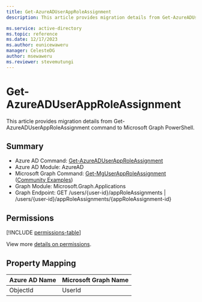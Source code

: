 ```yaml
---
title: Get-AzureADUserAppRoleAssignment
description: This article provides migration details from Get-AzureADUserAppRoleAssignment command to Microsoft Graph PowerShell.

ms.service: active-directory
ms.topic: reference
ms.date: 12/17/2023
ms.author: eunicewaweru
manager: CelesteDG
author: msewaweru
ms.reviewer: stevemutungi
---
```


# Get-AzureADUserAppRoleAssignment

This article provides migration details from Get-AzureADUserAppRoleAssignment command to Microsoft Graph PowerShell.

## Summary

+ Azure AD Command: [Get-AzureADUserAppRoleAssignment](/powershell/module/azuread/get-azureaduserapproleassignment)
+ Azure AD Module: AzureAD
+ Microsoft Graph Command: [Get-MgUserAppRoleAssignment](/powershell/module/microsoft.graph.applications/get-mguserapproleassignment) ([Community Examples](https://github.com/orgs/msgraph/discussions?discussions_q=Get-MgUserAppRoleAssignment))
+ Graph Module: Microsoft.Graph.Applications
+ Graph Endpoint:  GET /users/{user-id}/appRoleAssignments | /users/{user-id}/appRoleAssignments/{appRoleAssignment-id}

## Permissions

[!INCLUDE [permissions-table](~/graphref/api-reference/v1.0/includes/permissions/user-list-approleassignments-permissions.md)]

View more [details on permissions](/graph/api/user-list-approleassignments#permissions).

## Property Mapping

|Azure AD Name|Microsoft Graph Name|
|---|---|
|ObjectId|UserId|